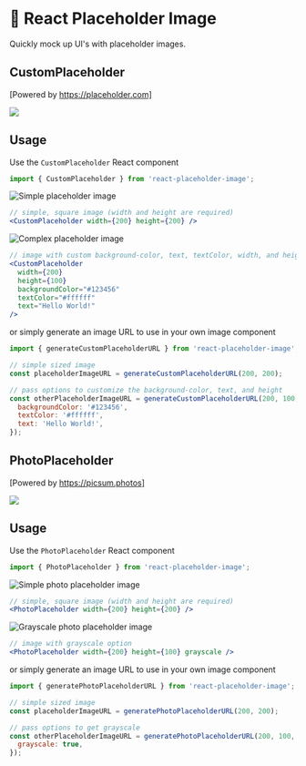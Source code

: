 # 🌄 React Placeholder Image

Quickly mock up UI's with placeholder images.

## CustomPlaceholder

[Powered by https://placeholder.com]

![](https://via.placeholder.com/400x200/123456/ffffff?text=Demo)

## Usage

Use the `CustomPlaceholder` React component

```jsx
import { CustomPlaceholder } from 'react-placeholder-image';
```

![Simple placeholder image](https://via.placeholder.com/200x200)

```jsx
// simple, square image (width and height are required)
<CustomPlaceholder width={200} height={200} />
```

![Complex placeholder image](https://via.placeholder.com/200x100/123456/ffffff?text=Hello%20World!)

```jsx
// image with custom background-color, text, textColor, width, and height
<CustomPlaceholder
  width={200}
  height={100}
  backgroundColor="#123456"
  textColor="#ffffff"
  text="Hello World!"
/>
```

or simply generate an image URL to use in your own image component

```jsx
import { generateCustomPlaceholderURL } from 'react-placeholder-image';

// simple sized image
const placeholderImageURL = generateCustomPlaceholderURL(200, 200);

// pass options to customize the background-color, text, and height
const otherPlaceholderImageURL = generateCustomPlaceholderURL(200, 100, {
  backgroundColor: '#123456',
  textColor: '#ffffff',
  text: 'Hello World!',
});
```

## PhotoPlaceholder

[Powered by https://picsum.photos]

![](https://via.placeholder.com/400x200/123456/ffffff?text=Demo)

## Usage

Use the `PhotoPlaceholder` React component

```jsx
import { PhotoPlaceholder } from 'react-placeholder-image';
```

![Simple photo placeholder image](https://picsum.photos/400/200)

```jsx
// simple, square image (width and height are required)
<PhotoPlaceholder width={200} height={200} />
```

![Grayscale photo placeholder image](https://picsum.photos/400/200?grayscale=true)

```jsx
// image with grayscale option
<PhotoPlaceholder width={200} height={100} grayscale />
```

or simply generate an image URL to use in your own image component

```jsx
import { generatePhotoPlaceholderURL } from 'react-placeholder-image';

// simple sized image
const placeholderImageURL = generatePhotoPlaceholderURL(200, 200);

// pass options to get grayscale
const otherPlaceholderImageURL = generatePhotoPlaceholderURL(200, 100, {
  grayscale: true,
});
```
